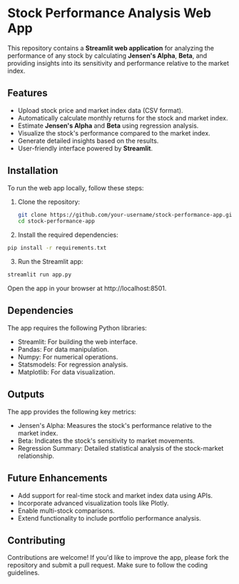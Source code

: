 # Stock Performance Analysis Web App

This repository contains a **Streamlit web application** for analyzing the performance of any stock by calculating **Jensen's Alpha**, **Beta**, and providing insights into its sensitivity and performance relative to the market index.

## Features

- Upload stock price and market index data (CSV format).
- Automatically calculate monthly returns for the stock and market index.
- Estimate **Jensen's Alpha** and **Beta** using regression analysis.
- Visualize the stock's performance compared to the market index.
- Generate detailed insights based on the results.
- User-friendly interface powered by **Streamlit**.

## Installation

To run the web app locally, follow these steps:

1. Clone the repository:

   ```bash
   git clone https://github.com/your-username/stock-performance-app.git
   cd stock-performance-app
   ```

2. Install the required dependencies:

```bash
pip install -r requirements.txt
```

3. Run the Streamlit app:

```bash
streamlit run app.py
```

Open the app in your browser at http://localhost:8501.

## Dependencies
The app requires the following Python libraries:

- Streamlit: For building the web interface.
- Pandas: For data manipulation.
- Numpy: For numerical operations.
- Statsmodels: For regression analysis.
- Matplotlib: For data visualization.

## Outputs
The app provides the following key metrics:

- Jensen's Alpha: Measures the stock's performance relative to the market index.
- Beta: Indicates the stock's sensitivity to market movements.
- Regression Summary: Detailed statistical analysis of the stock-market relationship.

## Future Enhancements
- Add support for real-time stock and market index data using APIs.
- Incorporate advanced visualization tools like Plotly.
- Enable multi-stock comparisons.
- Extend functionality to include portfolio performance analysis.

## Contributing
Contributions are welcome! If you'd like to improve the app, please fork the repository and submit a pull request. Make sure to follow the coding guidelines.
